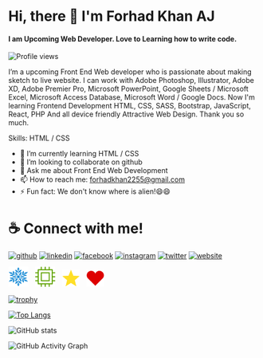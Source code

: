 
# Hi, there 👋 I'm Forhad Khan AJ
#### I am Upcoming Web Developer. Love to Learning how to write code.
![Profile views](https://gpvc.arturio.dev/ForhadkhanAJ)  

I’m a upcoming Front End Web developer who is passionate about making sketch to live website. I can work with Adobe Photoshop, Illustrator, Adobe XD, Adobe Premier Pro, Microsoft PowerPoint, Google Sheets / Microsoft Excel, Microsoft Access Database, Microsoft Word / Google Docs. Now I'm learning Frontend Development HTML, CSS, SASS, Bootstrap, JavaScript, React, PHP And all device friendly Attractive Web Design. Thank you so much.

Skills: HTML / CSS

- 🌱 I’m currently learning HTML / CSS 
- 👯 I’m looking to collaborate on github 
- 💬 Ask me about Front End Web Development
- 📫 How to reach me: forhadkhan2255@gmail.com 
- ⚡ Fun fact: We don't know where is alien!😄😄 

# ☕ Connect with me!
[<img src='https://cdn.jsdelivr.net/npm/simple-icons@3.0.1/icons/github.svg' alt='github' height='40'>](https://github.com/ForhadkhanAJ)  [<img src='https://cdn.jsdelivr.net/npm/simple-icons@3.0.1/icons/linkedin.svg' alt='linkedin' height='40'>](https://www.linkedin.com/in/forhad-khan-aj-a25756181/)  [<img src='https://cdn.jsdelivr.net/npm/simple-icons@3.0.1/icons/facebook.svg' alt='facebook' height='40'>](https://www.facebook.com/mdforhad.khanalif)  [<img src='https://cdn.jsdelivr.net/npm/simple-icons@3.0.1/icons/instagram.svg' alt='instagram' height='40'>](https://www.instagram.com/forhadkhanaj/)  [<img src='https://cdn.jsdelivr.net/npm/simple-icons@3.0.1/icons/twitter.svg' alt='twitter' height='40'>](https://twitter.com/forhadkhanaj)  [<img src='https://cdn.jsdelivr.net/npm/simple-icons@3.0.1/icons/icloud.svg' alt='website' height='40'>](https://forhadkhanaj.blogspot.com)  

<a href='https://archiveprogram.github.com/'><img src='https://raw.githubusercontent.com/acervenky/animated-github-badges/master/assets/acbadge.gif' width='40' height='40'></a> <a href='https://docs.github.com/en/developers'><img src='https://raw.githubusercontent.com/acervenky/animated-github-badges/master/assets/devbadge.gif' width='40' height='40'></a> <a href='https://stars.github.com/'><img src='https://raw.githubusercontent.com/acervenky/animated-github-badges/master/assets/starbadge.gif' width='35' height='35'></a> <a href='https://docs.github.com/en/github/supporting-the-open-source-community-with-github-sponsors'><img src='https://raw.githubusercontent.com/acervenky/animated-github-badges/master/assets/sponsorbadge.gif' width='35' height='35'></a> 

[![trophy](https://github-profile-trophy.vercel.app/?username=ForhadkhanAJ)](https://github.com/ryo-ma/github-profile-trophy)

[![Top Langs](https://github-readme-stats.vercel.app/api/top-langs/?username=ForhadkhanAJ)](https://github.com/anuraghazra/github-readme-stats)

![GitHub stats](https://github-readme-stats.vercel.app/api?username=ForhadkhanAJ&show_icons=true)  

![GitHub Activity Graph](https://activity-graph.herokuapp.com/graph?username=ForhadkhanAJ)  
